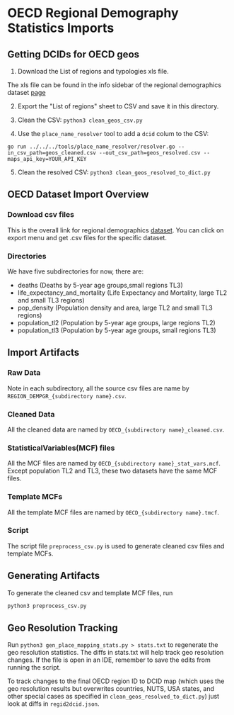 # OECD Regional Demography Statistics Imports

## Getting DCIDs for OECD geos

1. Download the List of regions and typologies xls file.

The xls file can be found in the info sidebar of the regional
demographics dataset
[page](https://stats.oecd.org/index.aspx?DataSetCode=REGION_DEMOGR)

2. Export the "List of regions"  sheet to CSV and save it in this directory.

3. Clean the CSV: `python3 clean_geos_csv.py`

4. Use the `place_name_resolver` tool to add a `dcid` colum to the CSV:

```
go run ../../../tools/place_name_resolver/resolver.go --in_csv_path=geos_cleaned.csv --out_csv_path=geos_resolved.csv --maps_api_key=YOUR_API_KEY
```

5. Clean the resolved CSV: `python3 clean_geos_resolved_to_dict.py`

## OECD Dataset Import Overview

### Download csv files

This is the overall link for regional demographics [dataset](https://stats.oecd.org/index.aspx?DataSetCode=REGION_DEMOGR). You can click on export menu and get .csv files for the specific dataset.

### Directories

We have five subdirectories for now, there are:
* deaths (Deaths by 5-year age groups,small regions TL3)
* life_expectancy_and_mortality (Life Expectancy and Mortality, large TL2 and small TL3 regions)
* pop_density (Population density and area, large TL2 and small TL3 regions)
* population_tl2 (Population by 5-year age groups, large regions TL2)
* population_tl3 (Population by 5-year age groups, small regions TL3)

## Import Artifacts

### Raw Data
Note in each subdirectory, all the source csv files are name by `REGION_DEMPGR_{subdirectory name}.csv`.

### Cleaned Data
All the cleaned data are named by `OECD_{subdirectory name}_cleaned.csv`.

### StatisticalVariables(MCF) files
All the MCF files are named by `OECD_{subdirectory name}_stat_vars.mcf`. Except population TL2 and TL3, these two datasets have the same MCF files.

### Template MCFs
All the template MCF files are named by `OECD_{subdirectory name}.tmcf`.

### Script
The script file `preprocess_csv.py` is used to generate cleaned csv files and template MCFs.

## Generating Artifacts
To generate the cleaned csv and template MCF files, run
```bash
python3 preprocess_csv.py
```

## Geo Resolution Tracking

Run `python3 gen_place_mapping_stats.py > stats.txt` to regenerate the
geo resolution statistics. The diffs in stats.txt will help track
geo resolution changes. If the file is open in an IDE, remember to save
the edits from running the script.

To track changes to the final OECD region ID to DCID map (which uses the geo
resolution results but overwrites countries, NUTS, USA states, and other special
cases as specified in `clean_geos_resolved_to_dict.py`) just look at diffs in
`regid2dcid.json`.

